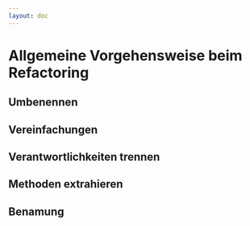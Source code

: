 ```yaml
---
layout: doc
---
```

# Allgemeine Vorgehensweise beim Refactoring


## Umbenennen

## Vereinfachungen

## Verantwortlichkeiten trennen

## Methoden extrahieren

## Benamung
